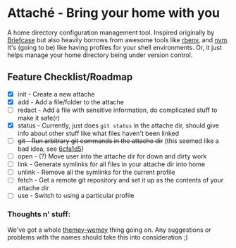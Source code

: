 Attaché - Bring your home with you
==================================

A home directory configuration management tool. Inspired originally by
[Briefcase](https://github.com/jim/briefcase) but also heavily borrows
from awesome tools like [rbenv], and [nvm]. It's (going to be) like
having profiles for your shell environments. Or, it just helps manage
your home directory being under version control.

[rbenv]: https://github.com/sstephenson/rbenv
[nvm]: https://github.com/creationix/nvm

Feature Checklist/Roadmap
-------------------------

- [x] init   - Create a new attache
- [x] add    - Add a file/folder to the attache
- [ ] redact - Add a file with sensitive information, do complicated
  stuff to make it safe(r)
- [x] status - Currently, just does `git status` in the attache dir,
  should give info about other stuff like what files haven't been linked
- [ ] ~~git  - Run arbitrary git commands in the attache dir~~ (this
  seemed like a bad idea, see [6cfa1d5])
- [ ] open   - (?) Move user into the attache dir for down and dirty work
- [ ] link   - Generate symlinks for all files in your attache dir
  into home
- [ ] unlink - Remove all the symlinks for the current profile
- [ ] fetch  - Get a remote git repository and set it up as the
  contents of your attache dir
- [ ] use    - Switch to using a particular profile

[6cfa1d5]: https://github.com/RadicalZephyr/attache/commit/6cfa1d5b27e7fab24fa8e8a24a9d759ff6ec81cea

### Thoughts n' stuff:

We've got a whole [themey-wemey] thing going on. Any suggestions or
problems with the names should take this into consideration ;)

[themey-wemey]: http://www.zephyrizing.net/images/timey-wimey.gif
